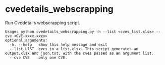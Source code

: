 # cvedetails_webscrapping
Run Cvedetails webscrapping script.
```
Usage: python cvedetails_webscrapping.py -h --list <cves_list.xlsx> --cve <CVE-xxxx-xxxx>
optional arguments:
  -h, --help   show this help message and exit
  --list LIST  cves in a list.xlsx. This script generates an output.xlsx and json.txt, with the cves passed as an argument list.
  --cve CVE    only one CVE.
```

